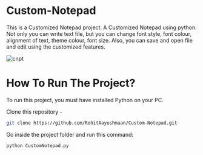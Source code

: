 # Custom-Notepad

This is a Customized Notepad project. A Customized Notepad using python. Not only you can write text file, but you can change font style, font colour, alignment of text, theme colour, font size. Also, you can save and open file and edit using the customized features.




![cnpt](https://github.com/RohitAayushmaan/Custom-Notepad/assets/52812829/952f5a54-2ad9-4066-b364-eca030ee025f)




# How To Run The Project? 

To run this project, you must have installed Python on your PC.

Clone this repository - 
```sh
git clone https://github.com/RohitAayushmaan/Custom-Notepad.git
```

Go inside the project folder and run this command:
```sh
python CustomNotepad.py
```
